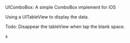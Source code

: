

UIComboBox: A simple ComboBox implement for iOS


Using a UITableView to display the data.


Todo:
    Disappear the tableView when tap the blank space.

s
